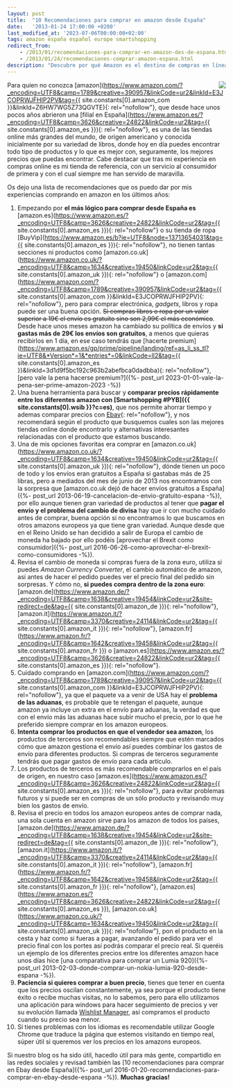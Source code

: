 ```yaml
---
layout: post
title:  "10 Recomendaciones para comprar en amazon desde España"
date:   '2013-01-24 17:00:00 +0200'
last_modified_at: '2023-07-06T00:00:00+02:00'
tags: amazon españa español europe smartshopping
redirect_from:
    - /2013/01/recomendaciones-para-comprar-en-amazon-des-de-espana.html
    - /2013/01/24/recomendaciones-comprar-amazon-espana.html
description: "Descubre por qué Amazon es el destino de compras en línea definitivo. Obtén consejos sobre cómo comprar en Amazon España y cómo ahorrar tiempo"
---
```


<a rel="nofollow" href='https://www.amazon.es/?_encoding=UTF8&tag={{ site.constants[0].amazon_es }}&linkCode=ur2&camp=3626&creative=24822'><img style="float: right;" src="https://3.bp.blogspot.com/-y7vepNFwf4I/UQF29es4s1I/AAAAAAAAAO4/Ri2PlmOohMA/s200/Amazon-logo%5B1%5D.jpg"></a>
Para quien no conozca [amazon](https://www.amazon.com/?_encoding=UTF8&camp=1789&creative=390957&linkCode=ur2&linkId=E3JCOPRWJFHIP2PV&tag={{ site.constants[0].amazon_com }}&linkId=Z6HW7WG5Z73QGVTE){: rel="nofollow"}, que desde hace unos pocos años abrieron una [filial en España](https://www.amazon.es/?_encoding=UTF8&camp=3626&creative=24822&linkCode=ur2&tag={{ site.constants[0].amazon_es }}){: rel="nofollow"}, es una de las tiendas online más grandes del mundo, de origen americano y conocida inicialmente por su variedad de libros, donde hoy en día puedes encontrar todo tipo de productos y lo que es mejor con, seguramente, los mejores precios que puedas encontrar. Cabe destacar que tras mi experiencia en compras online es mi tienda de referencia, con un servicio al consumidor de primera y con el cual siempre me han servido de maravilla.

Os dejo una lista de recomendaciones que os puedo dar por mis experiencias comprando en amazon en los últimos años:

1. Empezando por **el más lógico para comprar desde España es** [amazon.es](https://www.amazon.es/?_encoding=UTF8&camp=3626&creative=24822&linkCode=ur2&tag={{ site.constants[0].amazon_es }}){: rel="nofollow"} o su tienda de ropa [BuyVip](https://www.amazon.es/b?ie=UTF8&node=13713654031&tag={{ site.constants[0].amazon_es }}){: rel="nofollow"}, no tienen tantas secciones ni productos como [amazon.co.uk](https://www.amazon.co.uk/?_encoding=UTF8&camp=1634&creative=19450&linkCode=ur2&tag={{ site.constants[0].amazon_uk }}){: rel="nofollow"} o [amazon.com](https://www.amazon.com/?_encoding=UTF8&camp=1789&creative=390957&linkCode=ur2&tag={{ site.constants[0].amazon_com }}&linkId=E3JCOPRWJFHIP2PV){: rel="nofollow"}, pero para comprar electrónica, *gadgets*, libros y ropa puede ser una buena opción. ~~Si compras libros o ropa por un valor superior a 19€ el envío es gratuito sino son 2,99€ el más económico~~. Desde hace unos meses amazon ha cambiado su política de envíos y **si gastas más de 29€ los envíos son gratuitos**, a menos que quieras recibirlos en 1 día, en ese caso tendrás que [hacerte premium](https://www.amazon.es/gp/prime/pipeline/landing/ref=as_li_ss_tl?ie=UTF8&*Version*=1&*entries*=0&linkCode=ll2&tag={{ site.constants[0].amazon_es }}&linkId=3d1d9f5bc192c963b2abefbca0dadbba){: rel="nofollow"}, [pero vale la pena hacerse premium?]({%- post_url 2023-01-01-vale-la-pena-ser-prime-amazon-2023 -%})
2. Una buena herramienta para buscar y **comparar precios rápidamente entre los diferentes amazon con [Smartshopping #PYB]({{ site.constants[0].wsib }}?c=es)**, que nos permite ahorrar tiempo y ademas comparar precios con [Ebay](https://rover.ebay.com/rover/1/1185-53479-19255-0/1?icep_ff3=1&pub=5575077854&toolid=10001&campid=5337456056&customid=&ipn=psmain&icep_vectorid=229501&kwid=902099&mtid=824&kw=lg){: rel="nofollow"}, y nos recomendará según el producto que busquemos cuales son las mejores tiendas online donde encontrarlo y alternativas interesantes relacionadas con el producto que estamos buscando.
3. Una de mis opciones favoritas era comprar en [amazon.co.uk](https://www.amazon.co.uk/?_encoding=UTF8&camp=1634&creative=19450&linkCode=ur2&tag={{ site.constants[0].amazon_uk }}){: rel="nofollow"}, dónde tienen un poco de todo y los envíos eran gratuitos a España si gastabas más de 25 libras, pero a mediados del mes de junio de 2013 nos encontramos con la sorpresa que [amazon.co.uk dejó de hacer envíos gratuitos a España]({%- post_url 2013-06-19-cancelacion-de-envio-gratuito-espana -%}), por ello aunque tienen gran variedad de productos al tener que **pagar el envío y el problema del cambio de divisa** hay que ir con mucho cuidado antes de comprar, buena opción si no encontramos lo que buscamos en otros amazons europeos ya que tiene gran variedad. Aunque desde que en el Reino Unido se han decidido a salir de Europa el cambio de moneda ha bajado por ello podéis [aprovechar el Brexit como consumidor]({%- post_url 2016-06-26-como-aprovechar-el-brexit-como-consumidores -%}).
4. Revisa el cambio de moneda si compras fuera de la zona euro, utiliza si puedes *Amazon Currency Converter*, el cambio automático de amazon, así antes de hacer el pedido puedes ver el precio final del pedido sin sorpresas. Y cómo no, **si puedes compra dentro de la zona euro**: [amazon.de](https://www.amazon.de/?_encoding=UTF8&camp=1638&creative=19454&linkCode=ur2&site-redirect=de&tag={{ site.constants[0].amazon_de }}){: rel="nofollow"}, [amazon.it](https://www.amazon.it/?_encoding=UTF8&camp=3370&creative=24114&linkCode=ur2&tag={{ site.constants[0].amazon_it }}){: rel="nofollow"}, [amazon.fr](https://www.amazon.fr/?_encoding=UTF8&camp=1642&creative=19458&linkCode=ur2&tag={{ site.constants[0].amazon_fr }}) o [amazon.es](https://www.amazon.es/?_encoding=UTF8&camp=3626&creative=24822&linkCode=ur2&tag={{ site.constants[0].amazon_es }}){: rel="nofollow"}.
5. Cuidado comprando en [amazon.com](https://www.amazon.com/?_encoding=UTF8&camp=1789&creative=390957&linkCode=ur2&tag={{ site.constants[0].amazon_com }}&linkId=E3JCOPRWJFHIP2PV){: rel="nofollow"}, ya que el paquete va a venir de USA hay el **problema de las aduanas**, es probable que te retengan el paquete, aunque amazon ya incluye un extra en el envío para aduanas, la verdad es que con el envío más las aduanas hace subir mucho el precio, por lo que he preferido siempre comprar en los amazon europeos.
6. **Intenta comprar los productos en que el vendedor sea amazon**, los productos de terceros son recomendables siempre que estén marcados cómo que amazon gestiona el envío así puedes combinar los gastos de envío para diferentes productos. Si compras de terceros seguramente tendrás que pagar gastos de envío para cada artículo.
7. Los productos de terceros es más recomendable comprarlos en el país de origen, en nuestro caso  [amazon.es](https://www.amazon.es/?_encoding=UTF8&camp=3626&creative=24822&linkCode=ur2&tag={{ site.constants[0].amazon_es }}){: rel="nofollow"}, para evitar problemas futuros y si puede ser en compras de un sólo producto y revisando muy bien los gastos de envío.
8. Revisa el precio en todos los amazon europeos antes de comprar nada, una sola cuenta en amazon sirve para los amazon de todos los países, [amazon.de](https://www.amazon.de/?_encoding=UTF8&camp=1638&creative=19454&linkCode=ur2&site-redirect=de&tag={{ site.constants[0].amazon_de }}){: rel="nofollow"}, [amazon.it](https://www.amazon.it/?_encoding=UTF8&camp=3370&creative=24114&linkCode=ur2&tag={{ site.constants[0].amazon_it }}){: rel="nofollow"}, [amazon.fr](https://www.amazon.fr/?_encoding=UTF8&camp=1642&creative=19458&linkCode=ur2&tag={{ site.constants[0].amazon_fr }}){: rel="nofollow"}, [amazon.es](https://www.amazon.es/?_encoding=UTF8&camp=3626&creative=24822&linkCode=ur2&tag={{ site.constants[0].amazon_es }}), [amazon.co.uk](https://www.amazon.co.uk/?_encoding=UTF8&camp=1634&creative=19450&linkCode=ur2&tag={{ site.constants[0].amazon_uk }}){: rel="nofollow"}, pon el producto en la cesta y haz como si fueras a pagar, avanzando el pedido para ver el precio final con los portes así podrás comparar el precio real. Si queréis un ejemplo de los diferentes precios entre los diferentes amazon hace unos días hice [una comparativa para comprar un Lumia 920]({%- post_url 2013-02-03-donde-comprar-un-nokia-lumia-920-desde-espana -%}).
9. **Paciencia si quieres comprar a buen precio**, tienes que tener en cuenta que los precios oscilan constantemente, ya sea porque el producto tiene éxito o recibe muchas visitas, no lo sabemos, pero para ello utilizamos una  aplicación para windows para hacer seguimiento de precios y ver su evolución llamada [Wishlist Manager](https://wmhomepage.apphb.com/), así compramos el producto cuando su precio sea menor.
10. Si tienes problemas con los idiomas es recomendable utilizar Google Chrome que traduce la página que estemos visitando en tiempo real, súper útil si queremos ver los precios en los amazons europeos.

Si nuestro blog os ha sido útil, hacedlo útil para más gente, compartidlo en las redes sociales y revisad también las [10 recomendaciones para comprar en Ebay desde España]({%- post_url 2016-01-20-recomendaciones-para-comprar-en-ebay-desde-espana -%}). **Muchas gracias!**
